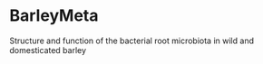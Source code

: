 # BarleyMeta
Structure and function of the bacterial root microbiota in wild and domesticated barley
